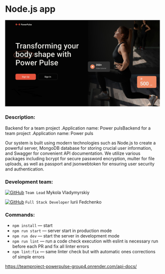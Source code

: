 # Node.js app

![Presentation](./src/assets/main.jpg)

### Description:

Backend for a team project .Application name: Power pulsBackend for a team project .Application name: Power puls

Our system is built using modern technologies such as Node.js to create a powerful server, MongoDB database for storing crucial user information, and Swagger for convenient API documentation. We utilize various packages including bcrypt for secure password encryption, multer for file uploads, as well as passport and jsonwebtoken for ensuring user security and authentication.

### Development team:

[![GitHub](https://img.shields.io/badge/GitHub-100000?style=for-the-badge&logo=github&logoColor=white)](https://github.com/Mykokola)
`Team Lead` Mykola Vladymyrskiy

[![GitHub](https://img.shields.io/badge/GitHub-100000?style=for-the-badge&logo=github&logoColor=white)](https://github.com/ifedchenko)
`Full Stack Developer` Iurii Fedchenko

### Commands:

- `npm install` &mdash; start
- `npm run start` &mdash; server start in production mode
- `npm run dev` &mdash; start the server in development mode
- `npm run lint` &mdash; run a code check execution with eslint is necessary run
  before each PR and fix all linter errors
- `npm lint:fix` &mdash; same linter check but with automatic ones corrections
  of simple errors

https://teamproject-powerpulse-group4.onrender.com/api-docs/
